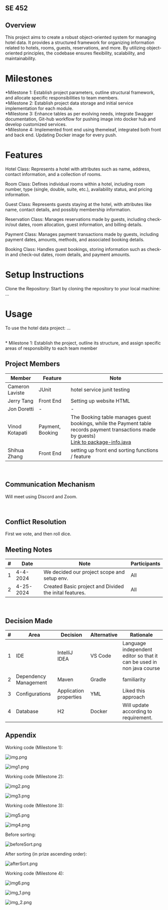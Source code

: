 ## SE 452

## Overview

This project aims to create a robust object-oriented system for managing hotel data. It provides a structured framework for organizing information related to hotels, rooms, guests, reservations, and more. By utilizing object-oriented principles, the codebase ensures flexibility, scalability, and maintainability.

# Milestones

*Milestone 1: Establish project parameters, outline structural framework, and allocate specific responsibilities to team members.<br/>
*Milestone 2: Establish project data storage and initial service implementation for each module.<br/>
*Milestone 3: Enhance tables as per evolving needs, integrate Swagger documentation, Git-hub workflow for pushing image into docker hub and develop customized services.<br/>
*Milestone 4: Implemented front end using themeleaf, integrated both front and back end. Updating Docker image for every push.


# Features
Hotel Class: Represents a hotel with attributes such as name, address, contact information, and a collection of rooms.

Room Class: Defines individual rooms within a hotel, including room number, type (single, double, suite, etc.), availability status, and pricing information.

Guest Class: Represents guests staying at the hotel, with attributes like name, contact details, and possibly membership information.

Reservation Class: Manages reservations made by guests, including check-in/out dates, room allocation, guest information, and billing details.

Payment Class: Manages payment transactions made by guests, including payment dates, amounts, methods, and associated booking details.

Booking Class: Handles guest bookings, storing information such as check-in and check-out dates, room details, and payment amounts.

# Setup Instructions
Clone the Repository: Start by cloning the repository to your local machine:
...
# Usage
To use the hotel data project:
...

<br>
* Milestone 1: Establish the project, outline its structure, and assign specific areas of responsibility to each team member<br />

## Project Members


| Member           | Feature          | Note                                                                                                                                              |
|------------------|------------------|-----|
| Cameron Laviste  | JUnit            | hotel service junit testing   |
| Jerry Tang       | Front End        | Setting up website HTML   |
| Jon Doretti      | -                | -   |
| Vinod Kotapati   | Payment, Booking | The Booking table manages guest bookings, while the Payment table records payment transactions made by guests)<br/> [Link to package-info.java](https://github.com/CamLav24/SE352-Group1/blob/master/src/main/java/cdm/depaul/edu/se352/group1/se352group1/booking/package-info.java) |
| Shihua Zhang     | Front End        | setting up front end sorting functions / feature   |

<br/>

## Communication Mechanism

Will meet using Discord and Zoom.

<br/>

## Conflict Resolution

First we vote, and then roll dice.



## Meeting Notes

| #   | Date      | Note                                                                             | Participants |
|-----|-----------|----------------------------------------------------------------------------------|--------------|
| 1   | 4-4-2024  | We decided our project scope and setup env.                                      | All          |
 | 2   | 4-25-2024 | Created Basic project and Divided the inital features.                           | All          |




<br/>

## Decision Made

| #   | Area                  | Decision     | Alternative | Rationale                                                             |
|-----|-----------------------|--------------|-------------|-----------------------------------------------------------------------|
| 1   | IDE                   | IntelliJ IDEA | VS Code     | Language independent editor so that it can be used in non java course |
| 2   | Dependency Management | Maven        | Gradle      | familiarity                                                           |
| 3   | Configurations        | Application properties           | YML         | Liked this approach                                                   |
| 4   | Database              | H2            | Docker           | Will update according to requirement.                                 |


## Appendix

Working code (Milestone 1):

![img.png](src/main/resources/img/img.png)

![img1.png](src/main/resources/img/img1.png)


Working code (Milestone 2):

![img2.png](src/main/resources/img/img2.png)

![img3.png](src/main/resources/img/img3.png)

Working code (Milestone 3):

![img5.png](src/main/resources/img/img5.png)

![img4.png](src/main/resources/img/img4.png)

Before sorting:

![beforeSort.png](src/main/resources/img/beforeSort.png)

After sorting (in prize ascending order):

![afterSort.png](src/main/resources/img/afterSort.png)

Working code (Milestone 4):

![img6.png](src/main/resources/img/img6.png)

![img_1.png](src/main/resources/img/img_1.png)

![img_2.png](src/main/resources/img/img_2.png)

